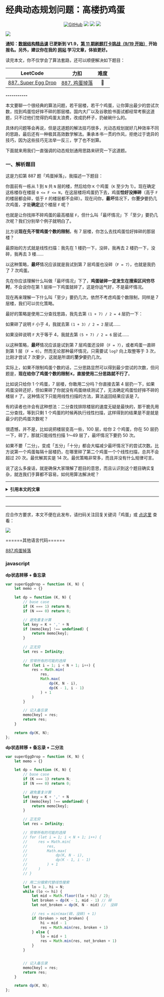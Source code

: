 # 经典动态规划问题：高楼扔鸡蛋

<p align='center'>
<a href="https://github.com/labuladong/fucking-algorithm" target="view_window"><img alt="GitHub" src="https://img.shields.io/github/stars/labuladong/fucking-algorithm?label=Stars&style=flat-square&logo=GitHub"></a>
<a href="https://appktavsiei5995.pc.xiaoe-tech.com/index" target="_blank"><img class="my_header_icon" src="https://img.shields.io/static/v1?label=精品课程&message=查看&color=pink&style=flat"></a>
<a href="https://www.zhihu.com/people/labuladong"><img src="https://img.shields.io/badge/%E7%9F%A5%E4%B9%8E-@labuladong-000000.svg?style=flat-square&logo=Zhihu"></a>
<a href="https://space.bilibili.com/14089380"><img src="https://img.shields.io/badge/B站-@labuladong-000000.svg?style=flat-square&logo=Bilibili"></a>
</p>

![](https://labuladong.github.io/algo/images/souyisou1.png)

**通知：[数据结构精品课](https://aep.h5.xeknow.com/s/1XJHEO) 已更新到 V1.9，[第 11 期刷题打卡挑战（9/19 开始）](https://mp.weixin.qq.com/s/eUG2OOzY3k_ZTz-CFvtv5Q) 开始报名。另外，建议你在我的 [网站](https://labuladong.github.io/algo/) 学习文章，体验更好。**



读完本文，你不仅学会了算法套路，还可以顺便解决如下题目：

| LeetCode | 力扣 | 难度 |
| :----: | :----: | :----: |
| [887. Super Egg Drop](https://leetcode.com/problems/super-egg-drop/) | [887. 鸡蛋掉落](https://leetcode.cn/problems/super-egg-drop/) | 🔴

**-----------**

本文要聊一个很经典的算法问题，若干层楼，若干个鸡蛋，让你算出最少的尝试次数，找到鸡蛋恰好摔不碎的那层楼。国内大厂以及谷歌脸书面试都经常考察这道题，只不过他们觉得扔鸡蛋太浪费，改成扔杯子，扔破碗什么的。

具体的问题等会再说，但是这道题的解法技巧很多，光动态规划就好几种效率不同的思路，最后还有一种极其高效数学解法。秉承本书一贯的作风，拒绝过于诡异的技巧，因为这些技巧无法举一反三，学了也不划算。

下面就来用我们一直强调的动态规划通用思路来研究一下这道题。

### 一、解析题目

这是力扣第 887 题「鸡蛋掉落」，我描述一下题目：

你面前有一栋从 1 到 `N` 共 `N` 层的楼，然后给你 `K` 个鸡蛋（`K` 至少为 1）。现在确定这栋楼存在楼层 `0 <= F <= N`，在这层楼将鸡蛋扔下去，鸡蛋**恰好没摔碎**（高于 `F` 的楼层都会碎，低于 `F` 的楼层都不会碎）。现在问你，**最坏**情况下，你**至少**要扔几次鸡蛋，才能**确定**这个楼层 `F` 呢？

也就是让你找摔不碎鸡蛋的最高楼层 `F`，但什么叫「最坏情况」下「至少」要扔几次呢？我们分别举个例子就明白了。

比方说**现在先不管鸡蛋个数的限制**，有 7 层楼，你怎么去找鸡蛋恰好摔碎的那层楼？

最原始的方式就是线性扫描：我先在 1 楼扔一下，没碎，我再去 2 楼扔一下，没碎，我再去 3 楼……

以这种策略，**最坏**情况应该就是我试到第 7 层鸡蛋也没碎（`F = 7`），也就是我扔了 7 次鸡蛋。

先在你应该理解什么叫做「最坏情况」下了，**鸡蛋破碎一定发生在搜索区间穷尽时**，不会说你在第 1 层摔一下鸡蛋就碎了，这是你运气好，不是最坏情况。

现在再来理解一下什么叫「至少」要扔几次。依然不考虑鸡蛋个数限制，同样是 7 层楼，我们可以优化策略。

最好的策略是使用二分查找思路，我先去第 `(1 + 7) / 2 = 4` 层扔一下：

如果碎了说明 `F` 小于 4，我就去第 `(1 + 3) / 2 = 2` 层试……

如果没碎说明 `F` 大于等于 4，我就去第 `(5 + 7) / 2 = 6` 层试……

以这种策略，**最坏**情况应该是试到第 7 层鸡蛋还没碎（`F = 7`），或者鸡蛋一直碎到第 1 层（`F = 0`）。然而无论那种最坏情况，只需要试 `log7` 向上取整等于 3 次，比刚才尝试 7 次要少，这就是所谓的**至少**要扔几次。

实际上，如果不限制鸡蛋个数的话，二分思路显然可以得到最少尝试的次数，但问题是，**现在给你了鸡蛋个数的限制 `K`，直接使用二分思路就不行了**。

比如说只给你 1 个鸡蛋，7 层楼，你敢用二分吗？你直接去第 4 层扔一下，如果鸡蛋没碎还好，但如果碎了你就没有鸡蛋继续测试了，无法确定鸡蛋恰好摔不碎的楼层 `F` 了。这种情况下只能用线性扫描的方法，算法返回结果应该是 7。

有的读者也许会有这种想法：二分查找排除楼层的速度无疑是最快的，那干脆先用二分查找，等到只剩 1 个鸡蛋的时候再执行线性扫描，这样得到的结果是不是就是最少的扔鸡蛋次数呢？

很遗憾，并不是，比如说把楼层变高一些，100 层，给你 2 个鸡蛋，你在 50 层扔一下，碎了，那就只能线性扫描 1～49 层了，最坏情况下要扔 50 次。

如果不要「二分」，变成「五分」「十分」都会大幅减少最坏情况下的尝试次数。比方说第一个鸡蛋每隔十层楼扔，在哪里碎了第二个鸡蛋一个个线性扫描，总共不会超过 20 次​。最优解其实是 14 次。最优策略非常多，而且并没有什么规律可言。

说了这么多废话，就是确保大家理解了题目的意思，而且认识到这个题目确实复杂，就连我们手算都不容易，如何用算法解决呢？



<hr>
<details>
<summary><strong>引用本文的文章</strong></summary>

 - [二分搜索怎么用？我又总结了套路](https://labuladong.github.io/article/fname.html?fname=二分运用)
 - [二分搜索怎么用？我和快手面试官进行了深度探讨](https://labuladong.github.io/article/fname.html?fname=二分分割子数组)
 - [动态规划问题的两种穷举视角](https://labuladong.github.io/article/fname.html?fname=动归两种视角)
 - [最优子结构原理和 dp 数组遍历方向](https://labuladong.github.io/article/fname.html?fname=最优子结构)
 - [经典动态规划：戳气球](https://labuladong.github.io/article/fname.html?fname=扎气球)

</details><hr>





**＿＿＿＿＿＿＿＿＿＿＿＿＿**

应合作方要求，本文不便在此发布，请扫码关注回复关键词「鸡蛋」或 [点这里](https://appktavsiei5995.pc.xiaoe-tech.com/detail/i_6298795de4b01a4852072fa7/1) 查看：

![](https://labuladong.github.io/algo/images/qrcode.jpg)

======其他语言代码======

[887.鸡蛋掉落](https://leetcode-cn.com/problems/super-egg-drop/)

### javascript

**dp状态转移 + 备忘录**

```js
var superEggDrop = function (K, N) {
    let memo = {}

    let dp = function (K, N) {
        // base case
        if (K === 1) return N;
        if (N === 0) return 0;

        // 避免重复计算
        let key = K + ',' + N
        if (memo[key] !== undefined) {
            return memo[key];
        }
        
        // 正无穷
        let res = Infinity;
        
        // 穷举所有的可能的选择
        for (let i = 1; i < N + 1; i++) {
            res = Math.min(
                res,
                Math.max(
                    dp(K, N - i),
                    dp(K - 1, i - 1)
                ) + 1
            )
        }

        // 记入备忘录
        memo[key] = res;
        return res;
    }

    return dp(K, N);
};
```



**dp状态转移 + 备忘录 + 二分法**

```js
var superEggDrop = function (K, N) {
    let memo = {}

    let dp = function (K, N) {
        // base case
        if (K === 1) return N;
        if (N === 0) return 0;

        // 避免重复计算
        let key = K + ',' + N
        if (memo[key] !== undefined) {
            return memo[key];
        }

        // 正无穷
        let res = Infinity;

        // 穷举所有的可能的选择
        // for (let i = 1; i < N + 1; i++) {
        //     res = Math.min(
        //         res,
        //         Math.max(
        //             dp(K, N - i),
        //             dp(K - 1, i - 1)
        //         ) + 1
        //     )
        // }

        // 用二分搜索代替线性搜索
        let lo = 1, hi = N;
        while (lo <= hi) {
            let mid = Math.floor((lo + hi) / 2);
            let broken = dp(K - 1, mid - 1) // 碎
            let not_broken = dp(K, N - mid) //  没碎

            // res = min(max(碎，没碎) + 1)
            if (broken > not_broken) {
                hi = mid - 1
                res = Math.min(res, broken + 1)
            } else {
                lo = mid + 1
                res = Math.min(res, not_broken + 1)
            }
        }


        // 记入备忘录
        memo[key] = res;
        return res;
    }

    return dp(K, N);
};

```

